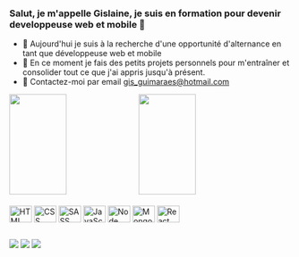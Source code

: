 ### Salut, je m'appelle Gislaine, je suis en formation pour devenir developpeuse web et mobile 👋

- 🔭 Aujourd'hui je suis à la recherche d'une opportunité d'alternance en tant que développeuse web et mobile
- 🌱 En ce moment je fais des petits projets personnels pour m'entraîner et consolider tout ce que j'ai appris jusqu'à présent.
- 💬 Contactez-moi par email gis_guimaraes@hotmail.com

<div>
 
  <img width="45%" height="180em" src="https://github-readme-stats.vercel.app/api?username=gislaineaguiarguimaraes&show_icons=true&theme=tokyonight"/>
  <img width="45%" height="180em" src="https://github-readme-stats.vercel.app/api/top-langs/?username=gislaineaguiarguimaraes&theme=tokyonight&card_width=500"/>
</div>
  
<div style="display: inline_block"><br>
  
  <img align="center" alt="HTML" height="30" width="40" src="https://cdn.jsdelivr.net/gh/devicons/devicon/icons/html5/html5-original.svg" />
          
  <img align="center" alt="CSS" height="30" width="40" src="https://cdn.jsdelivr.net/gh/devicons/devicon/icons/css3/css3-original.svg" />

  <img align="center" alt="SASS" height="30" width="40" src="https://cdn.jsdelivr.net/gh/devicons/devicon/icons/sass/sass-original.svg" />

  <img align="center" alt="JavaScript" height="30" width="40" src="https://cdn.jsdelivr.net/gh/devicons/devicon/icons/javascript/javascript-original.svg" />

  <img align="center" alt="Node" height="30" width="40" src="https://cdn.jsdelivr.net/gh/devicons/devicon/icons/nodejs/nodejs-original.svg" />

  <img align="center" alt="Mongodb" height="30" width="40" src="https://cdn.jsdelivr.net/gh/devicons/devicon/icons/mongodb/mongodb-original.svg" />

  <img align="center" alt="React" height="30" width="40" src="https://cdn.jsdelivr.net/gh/devicons/devicon/icons/react/react-original.svg" />        
          
</div>

  ##
 
<div> 
  
 <a href="https://discord.gg/wBJN9YXZ" target="_blank"><img src="https://img.shields.io/badge/Discord-7289DA?style=for-the-badge&logo=discord&logoColor=white" target="_blank"></a> 
  <a href = "mailto:gis_guimaraes@hotmail.com"><img src="https://img.shields.io/badge/-Gmail-%23333?style=for-the-badge&logo=gmail&logoColor=white" target="_blank"></a>
  <a href="https://www.linkedin.com/in/gislaine-de-aguiar-guimaraes/" target="_blank"><img src="https://img.shields.io/badge/-LinkedIn-%230077B5?style=for-the-badge&logo=linkedin&logoColor=white" target="_blank"></a> 
  
</div>
    

  
  
 
